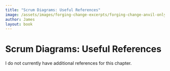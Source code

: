 ```yaml
---
title: "Scrum Diagrams: Useful References"
image: /assets/images/forging-change-excerpts/forging-change-anvil-only.png
author: James
layout: book
---
```


# Scrum Diagrams: Useful References

I do not currently have additional references for this chapter.